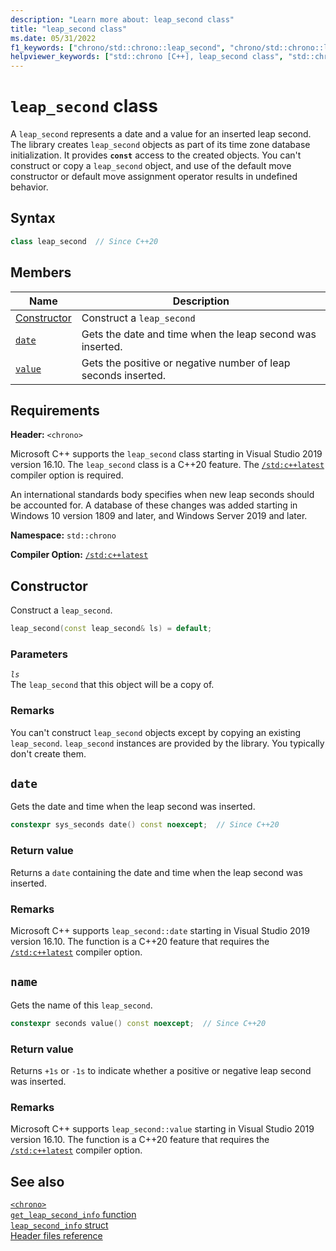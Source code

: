 ```yaml
---
description: "Learn more about: leap_second class"
title: "leap_second class"
ms.date: 05/31/2022
f1_keywords: ["chrono/std::chrono::leap_second", "chrono/std::chrono::leap_second::date", "chrono/std::chrono::leap_second::value"]
helpviewer_keywords: ["std::chrono [C++], leap_second class", "std::chrono::leap_second::date function", "std::chrono::leap_second::value function"]
---
```

# `leap_second` class

A `leap_second` represents a date and a value for an inserted leap second. The library creates `leap_second` objects as part of its time zone database initialization. It provides **`const`** access to the created objects. You can't construct or copy a `leap_second` object, and use of the default move constructor or default move assignment operator results in undefined behavior.

## Syntax

```cpp
class leap_second  // Since C++20
```

## Members

| Name | Description |
|--|--|
| [Constructor](#leap_second) | Construct a `leap_second` |
| [`date`](#std-chrono-leap-second-date) | Gets the date and time when the leap second was inserted. |
| [`value`](#std-chrono-leap-second-value) | Gets the positive or negative number of leap seconds inserted. |

## Requirements

**Header:** `<chrono>`

Microsoft C++ supports the `leap_second` class starting in Visual Studio 2019 version 16.10. The `leap_second` class is a C++20 feature. The [`/std:c++latest`](../build/reference/std-specify-language-standard-version.md) compiler option is required.

An international standards body specifies when new leap seconds should be accounted for. A database of these changes was added starting in Windows 10 version 1809 and later, and Windows Server 2019 and later.

**Namespace:** `std::chrono`

**Compiler Option:** [`/std:c++latest`](../build/reference/std-specify-language-standard-version.md)

## <a name="leap_second"></a> Constructor

Construct a `leap_second`.

```cpp
leap_second(const leap_second& ls) = default;
```

### Parameters

*`ls`*\
The `leap_second` that this object will be a copy of.

### Remarks

You can't construct `leap_second` objects except by copying an existing `leap_second`. `leap_second` instances are provided by the library. You typically don't create them.

## <a name="std-chrono-leap-second-date"></a> `date`

Gets the date and time when the leap second was inserted.

```cpp
constexpr sys_seconds date() const noexcept;  // Since C++20
```

### Return value

Returns a `date` containing the date and time when the leap second was inserted.

### Remarks

Microsoft C++ supports `leap_second::date` starting in Visual Studio 2019 version 16.10. The function is a C++20 feature that requires the [`/std:c++latest`](../build/reference/std-specify-language-standard-version.md) compiler option.

## <a name="std-chrono-leap-second-value"></a> `name`

Gets the name of this `leap_second`.

```cpp
constexpr seconds value() const noexcept;  // Since C++20
```

### Return value

Returns `+1s` or `-1s` to indicate whether a positive or negative leap second was inserted.

### Remarks

Microsoft C++ supports `leap_second::value` starting in Visual Studio 2019 version 16.10. The function is a C++20 feature that requires the [`/std:c++latest`](../build/reference/std-specify-language-standard-version.md) compiler option.

## See also

[`<chrono>`](./chrono.md)\
[`get_leap_second_info` function](./chrono-functions.md#std-chrono-get-leap-second-info)\
[`leap_second_info` struct](./leap-second-info-struct.md)\
[Header files reference](./cpp-standard-library-header-files.md)
